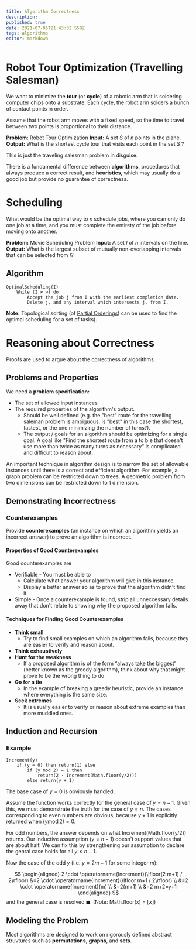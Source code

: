 ```yaml
---
title: Algorithm Correctness
description: 
published: true
date: 2021-07-05T21:43:32.558Z
tags: algorithms
editor: markdown
---
```


# Robot Tour Optimization (Travelling Salesman)
We want to minimize the **tour** (or **cycle**) of a robotic arm that is soldering computer chips onto a substrate. Each cycle, the robot arm solders a bunch of contact points in order. 

Assume that the robot arm moves with a fixed speed, so the time to travel between two points is proportional to their distance.

**Problem**: Robot Tour Optimization 
**Input:** A set $S$ of $n$ points in the plane. 
**Output:** What is the shortest cycle tour that visits each point in the set $S$ ?

This is just the traveling salesman problem in disguise.

There is a fundamental difference between **algorithms**, procedures that always produce a correct result, and **heuristics**, which may usually do a good job but provide no guarantee of correctness.

# Scheduling 
What would be the optimal way to $n$ schedule jobs, where you can only do one job at a time, and you must complete the entirety of the job before moving onto another. 


**Problem:** Movie Scheduling Problem
**Input:** A set $I$ of $n$ intervals on the line.
**Output:** What is the largest subset of mutually non-overlapping intervals that can be selected from $I$?



## Algorithm

```
OptimalScheduling(I)
	While (I ≠ ∅) do
		Accept the job j from I with the earliest completion date.
		Delete j, and any interval which intersects j, from I.
```

**Note:** Topological sorting (of [Partial Orderings](/mathematics/discrete-mathematics/partial-orderings)) can be used to find the optimal scheduling for a set of tasks).

# Reasoning about Correctness
Proofs are used to argue about the correctness of algorithms.

## Problems and Properties
We need a **problem specification:**
* The set of allowed input instances
* The required properties of the algorithm's output.
	* Should be well defined (e.g. the "best" route for the travelling saleman problem is ambiguous. Is "best" in this case the shortest, fastest, or the one minimizing the number of turns?).
  * The output / goals for an algorithm should be optimizing for a single goal. A goal like "Find the shortest route from a to b e that doesn't use more than twice as many turns as necessary" is complicated and difficult to reason about.

An important technique in algorithm design is to narrow the set of allowable instances until there is a correct and efficient algorithm. For example, a graph problem can be restricted down to trees. A geometric problem from two dimensions can be restricted down to 1 dimension.

## Demonstrating Incorrectness
### Counterexamples
Provide **counterexamples** (an instance on which an algorithm yields an incorrect answer) to prove an algorithm is incorrect.

#### Properties of Good Counterexamples
Good counterexamples are
* Verifiable - You must be able to
	* Calculate what answer your algorithm will give in this instance
  * Display a better answer so as to prove that the algorithm didn't find it. 
* Simple - Once a counterexample is found, strip all unneccessary details away that don't relate to showing why the proposed algorithm fails.

#### Techniques for Finding Good Counterexamples
* **Think small**
	* Try to find small examples on which an algorithm fails, because they are easier to verify and reason about.
* **Think exhaustively** 
* **Hunt for the weakness** 
	* If a proposed algorithm is of the form “always take the biggest” (better known as the greedy algorithm), think about why that might prove to be the wrong thing to do
* **Go for a tie** 
	* In the example of breaking a greedy heuristic, provide an instance where everything is the same size.
* **Seek extremes** 
	* It is usually easier to verify or reason about extreme examples than more muddled ones.
  
## Induction and Recursion
### Example
```
Increment(y)
	if (y = 0) then return(1) else
		if (y mod 2) = 1 then
			return(2 · Increment(Math.floor(y/2)))
		else return(y + 1)
```

The base case of $y=0$ is obviously handled. 

Assume the function works correctly for the general case of $y=n-1$. Given this, we must demonstrate the truth for the case of $y=n$. The cases corresponding to even numbers are obvious, because $y+1$ is explicitly returned when $(y \operatorname{mod}2)=0$.

For odd numbers, the answer depends on what Increment(Math.floor(y/2)) returns. Our inductive assumption ($y=n-1$) doesn't support values that are about half. We can fix this by strengthening our assumption to declare the genral case holds for all $y \leq n-1$.

Now the case of the odd $y$ (i.e. $y=2 m+1$ for some integer $m$):

$$
\begin{aligned}
2 \cdot \operatorname{Increment}(\lfloor(2 m+1) / 2\rfloor) &=2 \cdot \operatorname{Increment}(\lfloor m+1 / 2\rfloor) \\
&=2 \cdot \operatorname{Increment}(m) \\
&=2(m+1) \\
&=2 m+2=y+1
\end{aligned}
$$
and the general case is resolved $\blacksquare$.
(Note: Math.floor(x) = $\lfloor x \rfloor$)

## Modeling the Problem
Most algorithms are designed to work on rigorously defined abstract struvtures such as **permutations**, **graphs**, and **sets**.